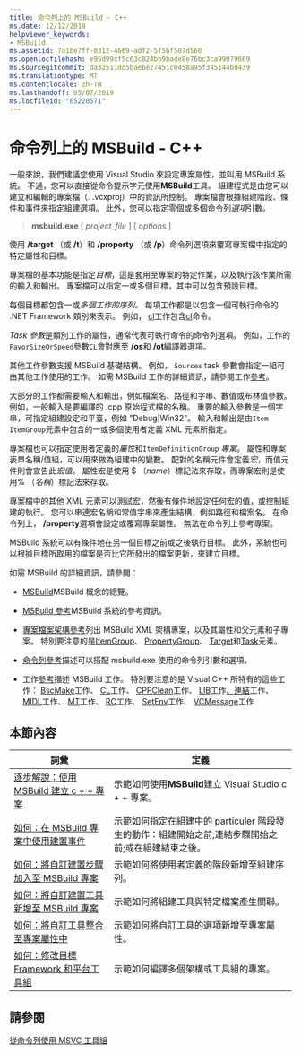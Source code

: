 ```yaml
---
title: 命令列上的 MSBuild - C++
ms.date: 12/12/2018
helpviewer_keywords:
- MSBuild
ms.assetid: 7a1be7ff-0312-4669-adf2-5f5bf507d560
ms.openlocfilehash: e95d99cf5c63c824bb9bade8e76bc3ca99079669
ms.sourcegitcommit: da32511dd5baebe27451c0458a95f345144bd439
ms.translationtype: MT
ms.contentlocale: zh-TW
ms.lasthandoff: 05/07/2019
ms.locfileid: "65220571"
---
```

# <a name="msbuild-on-the-command-line---c"></a>命令列上的 MSBuild - C++

一般來說，我們建議您使用 Visual Studio 來設定專案屬性，並叫用 MSBuild 系統。 不過，您可以直接從命令提示字元使用**MSBuild**工具。 組建程式是由您可以建立和編輯的專案檔（. .vcxproj）中的資訊所控制。 專案檔會根據組建階段、條件和事件來指定組建選項。 此外，您可以指定零個或多個命令列*選項*引數。

> **msbuild.exe** [ *project_file* ] [ *options* ]

使用 **/target** （或 **/t**）和 **/property** （或 **/p**）命令列選項來覆寫專案檔中指定的特定屬性和目標。

專案檔的基本功能是指定*目標*，這是套用至專案的特定作業，以及執行該作業所需的輸入和輸出。 專案檔可以指定一或多個目標，其中可以包含預設目標。

每個目標都包含一或*多個工作的序列。* 每項工作都是以包含一個可執行命令的 .NET Framework 類別來表示。 例如， [cl](/visualstudio/msbuild/cl-task)工作包含[cl](reference/compiling-a-c-cpp-program.md)命令。

*Task 參數*是類別工作的屬性，通常代表可執行命令的命令列選項。 例如，工作的`FavorSizeOrSpeed`參數`CL`會對應至 **/os**和 **/ot**編譯器選項。

其他工作參數支援 MSBuild 基礎結構。 例如， `Sources` task 參數會指定一組可由其他工作使用的工作。 如需 MSBuild 工作的詳細資訊，請參閱工作[參考](/visualstudio/msbuild/msbuild-task-reference)。

大部分的工作都需要輸入和輸出，例如檔案名、路徑和字串、數值或布林值參數。 例如，一般輸入是要編譯的 .cpp 原始程式檔的名稱。 重要的輸入參數是一個字串，可指定組建設定和平臺，例如 "Debug\|Win32"。 輸入和輸出是由`Item` `ItemGroup`元素中包含的一或多個使用者定義 XML 元素所指定。

專案檔也可以指定使用者定義的*屬性*和`ItemDefinitionGroup` *專案*。 屬性和專案表單名稱/值組，可以用來做為組建中的變數。 配對的名稱元件會定義*宏*，而值元件則會宣告此*宏值*。 屬性宏是使用 $ （*name*）標記法來存取，而專案宏則是使用% （*名稱*）標記法來存取。

專案檔中的其他 XML 元素可以測試宏，然後有條件地設定任何宏的值，或控制組建的執行。 您可以串連宏名稱和常值字串來產生結構，例如路徑和檔案名。 在命令列上， **/property**選項會設定或覆寫專案屬性。 無法在命令列上參考專案。

MSBuild 系統可以有條件地在另一個目標之前或之後執行目標。 此外，系統也可以根據目標所取用的檔案是否比它所發出的檔案更新，來建立目標。

如需 MSBuild 的詳細資訊，請參閱：

- [MSBuild](/visualstudio/msbuild/msbuild)MSBuild 概念的總覽。

- [MSBuild 參考](/visualstudio/msbuild/msbuild-reference)MSBuild 系統的參考資訊。

- [專案檔案架構參考](/visualstudio/msbuild/msbuild-project-file-schema-reference)列出 MSBuild XML 架構專案，以及其屬性和父元素和子專案。 特別要注意的是[ItemGroup](/visualstudio/msbuild/itemgroup-element-msbuild)、 [PropertyGroup](/visualstudio/msbuild/propertygroup-element-msbuild)、 [Target](/visualstudio/msbuild/target-element-msbuild)和[Task](/visualstudio/msbuild/task-element-msbuild)元素。

- [命令列參考](/visualstudio/msbuild/msbuild-command-line-reference)描述可以搭配 msbuild.exe 使用的命令列引數和選項。

- 工作[參考](/visualstudio/msbuild/msbuild-task-reference)描述 MSBuild 工作。 特別要注意的是 Visual C++ 所特有的這些工作： [BscMake](/visualstudio/msbuild/bscmake-task)工作、 [CL](/visualstudio/msbuild/cl-task)工作、 [CPPClean](/visualstudio/msbuild/cppclean-task)工作、 [LIB](/visualstudio/msbuild/lib-task)工作[、連結](/visualstudio/msbuild/link-task)工作、 [MIDL](/visualstudio/msbuild/midl-task)工作、 [MT](/visualstudio/msbuild/mt-task)工作、 [RC](/visualstudio/msbuild/rc-task)工作、 [SetEnv](/visualstudio/msbuild/setenv-task)工作、 [VCMessage](/visualstudio/msbuild/vcmessage-task)工作

## <a name="in-this-section"></a>本節內容

|詞彙|定義|
|----------|----------------|
|[逐步解說：使用 MSBuild 建立 c + + 專案](walkthrough-using-msbuild-to-create-a-visual-cpp-project.md)|示範如何使用**MSBuild**建立 Visual Studio c + + 專案。|
|[如何：在 MSBuild 專案中使用建置事件](how-to-use-build-events-in-msbuild-projects.md)|示範如何指定在組建中的 particuler 階段發生的動作：組建開始之前;連結步驟開始之前;或在組建結束之後。|
|[如何：將自訂建置步驟加入至 MSBuild 專案](how-to-add-a-custom-build-step-to-msbuild-projects.md)|示範如何將使用者定義的階段新增至組建序列。|
|[如何：將自訂建置工具新增至 MSBuild 專案](how-to-add-custom-build-tools-to-msbuild-projects.md)|示範如何將組建工具與特定檔案產生關聯。|
|[如何：將自訂工具整合至專案屬性中](how-to-integrate-custom-tools-into-the-project-properties.md)|示範如何將自訂工具的選項新增至專案屬性。|
|[如何：修改目標 Framework 和平台工具組](how-to-modify-the-target-framework-and-platform-toolset.md)|示範如何編譯多個架構或工具組的專案。|

## <a name="see-also"></a>請參閱

[從命令列使用 MSVC 工具組](building-on-the-command-line.md)
